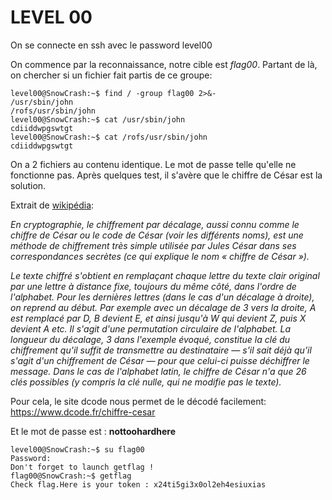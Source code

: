 # LEVEL 00

On se connecte en ssh avec le password level00

On commence par la reconnaissance, notre cible est *flag00*. Partant de là, on chercher si un fichier fait partis de ce groupe:

```
level00@SnowCrash:~$ find / -group flag00 2>&-
/usr/sbin/john
/rofs/usr/sbin/john
level00@SnowCrash:~$ cat /usr/sbin/john 
cdiiddwpgswtgt
level00@SnowCrash:~$ cat /rofs/usr/sbin/john 
cdiiddwpgswtgt
```

On a 2 fichiers au contenu identique. Le mot de passe telle qu'elle ne fonctionne pas. Après quelques test, il s'avère que le chiffre de César est la solution.

Extrait de <a href="https://fr.wikipedia.org/wiki/Chiffrement_par_d%C3%A9calage">wikipédia</a>:

*En cryptographie, le chiffrement par décalage, aussi connu comme le chiffre de César ou le code de César (voir les différents noms), est une méthode de chiffrement très simple utilisée par Jules César dans ses correspondances secrètes (ce qui explique le nom « chiffre de César »).*

*Le texte chiffré s'obtient en remplaçant chaque lettre du texte clair original par une lettre à distance fixe, toujours du même côté, dans l'ordre de l'alphabet. Pour les dernières lettres (dans le cas d'un décalage à droite), on reprend au début. Par exemple avec un décalage de 3 vers la droite, A est remplacé par D, B devient E, et ainsi jusqu'à W qui devient Z, puis X devient A etc. Il s'agit d'une permutation circulaire de l'alphabet. La longueur du décalage, 3 dans l'exemple évoqué, constitue la clé du chiffrement qu'il suffit de transmettre au destinataire — s'il sait déjà qu'il s'agit d'un chiffrement de César — pour que celui-ci puisse déchiffrer le message. Dans le cas de l'alphabet latin, le chiffre de César n'a que 26 clés possibles (y compris la clé nulle, qui ne modifie pas le texte).*

Pour cela, le site dcode nous permet de le décodé facilement: https://www.dcode.fr/chiffre-cesar

Et le mot de passe est : **nottoohardhere**


 ```
 level00@SnowCrash:~$ su flag00
Password: 
Don't forget to launch getflag !
flag00@SnowCrash:~$ getflag 
Check flag.Here is your token : x24ti5gi3x0ol2eh4esiuxias
```

